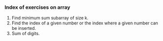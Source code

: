 ### Index of exercises on array

1. Find minimum sum subarray of size k.
9. Find the index of a given number or the index where a given number can be inserted.
10. Sum of digits.